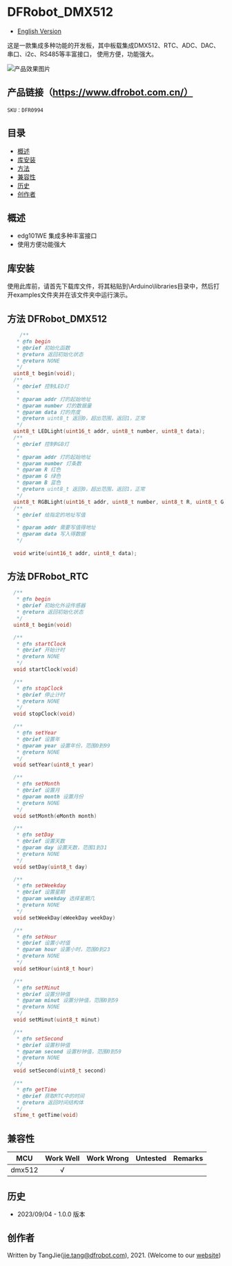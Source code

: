 # DFRobot_DMX512
- [English Version](./README_CN.md)

这是一款集成多种功能的开发板，其中板载集成DMX512、RTC、ADC、DAC、串口、i2c、RS485等丰富接口，
使用方便，功能强大。


![产品效果图片](./resources/images/SEN0xxx.png)


## 产品链接（https://www.dfrobot.com.cn/）

    SKU：DFR0994

## 目录

  * [概述](#概述)
  * [库安装](#库安装)
  * [方法](#方法)
  * [兼容性](#兼容性)
  * [历史](#历史)
  * [创作者](#创作者)

## 概述

* edg101WE 集成多种丰富接口
* 使用方便功能强大

## 库安装

使用此库前，请首先下载库文件，将其粘贴到\Arduino\libraries目录中，然后打开examples文件夹并在该文件夹中运行演示。

## 方法 DFRobot_DMX512

```C++
    /**
   * @fn begin
   * @brief 初始化函数
   * @return 返回初始化状态
   * @return NONE
   */
  uint8_t begin(void);
  /**
   * @brief 控制LED灯
   * 
   * @param addr 灯的起始地址
   * @param number 灯的数据量
   * @param data 灯的亮度 
   * @return uint8_t 返回0，超出范围，返回1，正常
   */
  uint8_t LEDLight(uint16_t addr, uint8_t number, uint8_t data);
  /**
   * @brief 控制RGB灯
   * 
   * @param addr 灯的起始地址
   * @param number 灯条数
   * @param R 红色
   * @param G 绿色
   * @param B 蓝色
   * @return uint8_t 返回0，超出范围，返回1，正常
   */
  uint8_t RGBLight(uint16_t addr, uint8_t number, uint8_t R, uint8_t G, uint8_t B);
  /**
   * @brief 给指定的地址写值
   * 
   * @param addr 需要写值得地址
   * @param data 写入得数据
   */
  
  void write(uint16_t addr, uint8_t data);
```

## 方法 DFRobot_RTC

```C++
  /**
   * @fn begin
   * @brief 初始化外设传感器
   * @return 返回初始化状态
   */
  uint8_t begin(void)

  /**
   * @fn startClock
   * @brief 开始计时
   * @return NONE
   */
  void startClock(void)

  /**
   * @fn stopClock
   * @brief 停止计时
   * @return NONE
   */
  void stopClock(void)

  /**
   * @fn setYear
   * @brief 设置年
   * @param year 设置年份，范围0到99
   * @return NONE
   */
  void setYear(uint8_t year)

  /**
   * @fn setMonth
   * @brief 设置月
   * @param month 设置月份
   * @return NONE
   */
  void setMonth(eMonth month)

  /**
   * @fn setDay
   * @brief 设置天数
   * @param day 设置天数，范围1到31
   * @return NONE
   */
  void setDay(uint8_t day)

  /**
   * @fn setWeekday
   * @brief 设置星期
   * @param weekday 选择星期几
   * @return NONE
   */
  void setWeekDay(eWeekDay weekDay)

  /**
   * @fn setHour
   * @brief 设置小时值
   * @param hour 设置小时，范围0到23
   * @return NONE
   */
  void setHour(uint8_t hour)

  /**
   * @fn setMinut
   * @brief 设置分钟值
   * @param minut 设置分钟值，范围0到59
   * @return NONE
   */
  void setMinut(uint8_t minut)

  /**
   * @fn setSecond
   * @brief 设置秒钟值
   * @param second 设置秒钟值，范围0到59
   * @return NONE
   */
  void setSecond(uint8_t second)

  /**
   * @fn getTime
   * @brief 获取RTC中的时间
   * @return 返回时间结构体
   */
  sTime_t getTime(void)
```



## 兼容性

MCU                | Work Well    | Work Wrong   | Untested    | Remarks
------------------ | :----------: | :----------: | :---------: | :----:
   dmx512          |      √       |              |             |



## 历史

- 2023/09/04 - 1.0.0 版本

## 创作者

Written by TangJie(jie.tang@dfrobot.com), 2021. (Welcome to our [website](https://www.dfrobot.com/))






